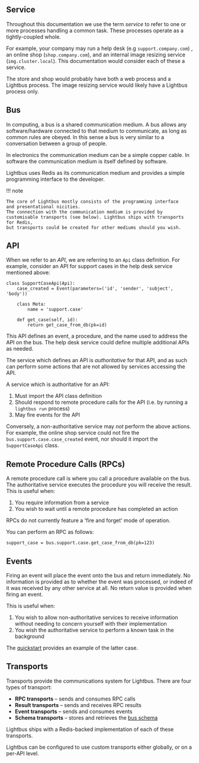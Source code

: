## Service

Throughout this documentation we use the term *service* 
to refer to one or more processes handling a common task.
These processes operate as a tightly-coupled whole.

For example, your company may run a help desk 
(e.g `support.company.com`) , an online shop (`shop.company.com`), 
and an internal image resizing service (`img.cluster.local`).
This documentation would consider each of these a service.

The store and shop would probably have both a web process and a Lightbus process.
The image resizing service would likely have a Lightbus process only.

## Bus

In computing, a bus is a shared communication medium. A bus allows any 
software/hardware connected to that medium to communicate, as long as 
common rules are obeyed. In this sense a bus is very similar to a conversation 
between a group of people.

In electronics the communication medium can be a simple 
copper cable. In software the communication medium is itself defined 
by software.

Lightbus uses Redis as its communication medium and provides a 
simple programming interface to the developer.

!!! note

    The core of Lightbus mostly consists of the programming interface
    and presentational nicities.
    The connection with the communication medium is provided by 
    customisable transports (see below). Lightbus ships with transports for Redis, 
    but transports could be created for other mediums should you wish.

## API

When we refer to an *API*, we are referring to an `Api` class definition. 
For example, consider an API for support cases in the help desk service 
mentioned above:

```python3
class SupportCaseApi(Api):
    case_created = Event(parameters=('id', 'sender', 'subject', 'body'))

    class Meta:
        name = 'support.case'

    def get_case(self, id):
        return get_case_from_db(pk=id)
```

This API defines an event, a procedure, and the name used to address the API 
on the bus. The help desk service could define multiple additional APIs as needed.

The service which defines an API is *authoritative* for that API, and as 
such can perform some actions that are not allowed by services accessing the API.

A service which is authoritative for an API:

1. Must import the API class definition
2. Should respond to remote procedure calls for the API
   (i.e. by running a `lightbus run` process)
3. May fire events for the API

Conversely, a non-authoritative service may *not* perform the above actions. 
For example, the online shop service could not fire the `bus.support.case.case_created`
event, nor should it import the `SupportCaseApi` class.

## Remote Procedure Calls (RPCs)

A remote procedure call is where you call a procedure available on the bus. The authoritative 
service executes the procedure you will receive the result. This is useful when:
 
1. You require information from a service
2. You wish to wait until a remote procedure has completed an action

RPCs do not currently feature a 'fire and forget' mode of operation.

You can perform an RPC as follows:

```python3
support_case = bus.support.case.get_case_from_db(pk=123)
```

## Events

Firing an event will place the event onto the bus and return immediately. No information 
is provided as to whether the event was processed, or indeed of it was received by any 
other service at all. No return value is provided when firing an event.

This is useful when:

1. You wish to allow non-authoritative services to receive information without needing to concern yourself 
   with their implementation
2. You wish the authoritative service to perform a known task in the background

The [quickstart](quick-start.md#events) provides an example of the latter case.

## Transports

Transports provide the communications system for Lightbus. There are four types 
of transport:

* **RPC transports** – sends and consumes RPC calls
* **Result transports** – sends and receives RPC results
* **Event transports** – sends and consumes events
* **Schema transports** – stores and retrieves the [bus schema](schema.md)

Lightbus ships with a Redis-backed implementation of each of these transports.

Lightbus can be configured to use custom transports either globally, or on a per-API level.

